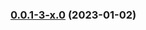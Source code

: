 ### [0.0.1-3-x.0](https://github.com/paddy-exe/GodotVisualShader-Extras/compare/0.0.0...0.0.1-3-x.0) (2023-01-02)




